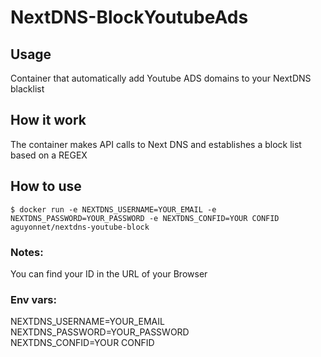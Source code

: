 # NextDNS-BlockYoutubeAds

## Usage
Container that automatically add Youtube ADS domains to your NextDNS blacklist

## How it work
The container makes API calls to Next DNS and establishes a block list based on a REGEX

## How to use
```
$ docker run -e NEXTDNS_USERNAME=YOUR_EMAIL -e NEXTDNS_PASSWORD=YOUR_PASSWORD -e NEXTDNS_CONFID=YOUR CONFID aguyonnet/nextdns-youtube-block
```
### Notes:
You can find your ID in the URL of your Browser

### Env vars:

NEXTDNS_USERNAME=YOUR_EMAIL</br>
NEXTDNS_PASSWORD=YOUR_PASSWORD</br>
NEXTDNS_CONFID=YOUR CONFID</br>


